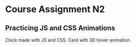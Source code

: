 # Course Assignment N2

## Practicing JS and CSS Animations

Clock made with JS and CSS. Card with 3D hover animation.
